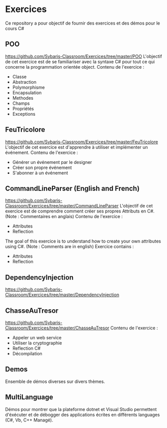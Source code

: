 # Exercices
Ce repository a pour objectif de fournir des exercices et des démos pour le cours C#

## POO
https://github.com/Sybaris-Classroom/Exercices/tree/master/POO
L'objectif de cet exercice est de se familiariser avec la syntaxe C# pour tout ce qui concerne la programmation orientée object.
Contenu de l'exercice :
- Classe
- Abstraction
- Polymorphisme
- Encapsulation
- Methodes
- Champs
- Propriétés
- Exceptions

## FeuTricolore
https://github.com/Sybaris-Classroom/Exercices/tree/master/FeuTricolore
L'objectif de cet exercice est d'apprendre à utiliser et implémenter un événement.
Contenu de l'exercice :
- Générer un événement par le designer
- Créer son propre événement
- S'abonner à un événement

## CommandLineParser (English and French)
https://github.com/Sybaris-Classroom/Exercices/tree/master/CommandLineParser
L'objectif de cet exercice est de comprendre comment créer ses propres Attributs en C#. (Note : Commentaires en anglais)
Contenu de l'exercice :
- Attributes
- Reflection

The goal of this exercice is to understand how to create your own attributes using C#. (Note : Comments are in english)
Exercice contains :
- Attributes
- Reflection

## DependencyInjection
https://github.com/Sybaris-Classroom/Exercices/tree/master/DependencyInjection

## ChasseAuTresor
https://github.com/Sybaris-Classroom/Exercices/tree/master/ChasseAuTresor
Contenu de l'exercice :
- Appeler un web service
- Utiliser la cryptographie
- Reflection C#
- Décompilation

## Demos
Ensemble de démos diverses sur divers thèmes.

## MultiLanguage
Démos pour montrer que la plateforme dotnet et Visual Studio permettent d'éxécuter et de débogger des applications écrites en différents languages (C#, Vb, C++ Managé).